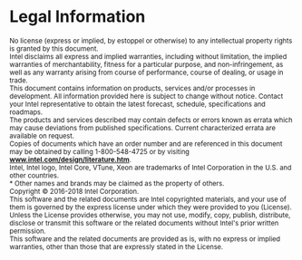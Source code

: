 # Legal Information

<sup>No license (express or implied, by estoppel or otherwise) to any intellectual property rights is granted by this document.</sup><br/>
<sup>Intel disclaims all express and implied warranties, including without limitation, the implied warranties of merchantability, fitness for a particular purpose, and non-infringement, as well as any warranty arising from course of performance, course of dealing, or usage in trade.</sup><br/>
<sup>This document contains information on products, services and/or processes in development. All information provided here is subject to change without notice. Contact your Intel representative to obtain the latest forecast, schedule, specifications and roadmaps.</sup><br/>
<sup>The products and services described may contain defects or errors known as errata which may cause deviations from published specifications. Current characterized errata are available on request.</sup><br/>
<sup>Copies of documents which have an order number and are referenced in this document may be obtained by calling 1-800-548-4725 or by visiting [<b>www.intel.com/design/literature.htm</b>](http://www.intel.com/design/literature.htm).</sup><br/>
<sup>Intel, Intel logo, Intel Core, VTune, Xeon are trademarks of Intel Corporation in the U.S. and other countries.</sup><br/>
<sup>\* Other names and brands may be claimed as the property of others.</sup><br/>
<sup>Copyright © 2016-2018 Intel Corporation.</sup><br/>
<sup>This software and the related documents are Intel copyrighted materials, and your use of them is governed by the express license under which they were provided to you (License). Unless the License provides otherwise, you may not use, modify, copy, publish, distribute, disclose or transmit this software or the related documents without Intel's prior written permission.</sup><br/>
<sup>This software and the related documents are provided as is, with no express or implied warranties, other than those that are expressly stated in the License.</sup><br/>
